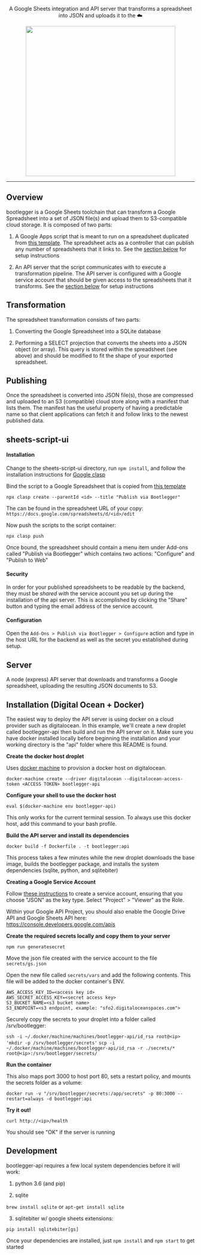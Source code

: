 <p align="center">
  A Google Sheets integration and API server that transforms a spreadsheet into JSON and uploads it to the ☁️</p>
<p align="center"><img src="https://brandoncroftcom.sfo2.cdn.digitaloceanspaces.com/SS_Banshee.jpg" width="400" /></p>

---

## Overview

bootlegger is a Google Sheets toolchain that can transform a Google Spreadsheet into a set of JSON file(s) and upload them to S3-compatible cloud storage. It is composed of two parts:

1. A Google Apps script that is meant to run on a spreadsheet duplicated from [this template](https://docs.google.com/spreadsheets/d/1TOHNH2mR0RovUyoUx081WSgwqLTDNV24syjSGeR5VG0/edit#gid=0). The spreadsheet acts as a controller that can publish any number of spreadsheets that it links to. See the [section below](#sheets-script-ui) for setup instructions

2. An API server that the script communicates with to execute a transformation pipeline. The API server is configured with a Google service account that should be given access to the spreadsheets that it transforms. See the [section below](#server) for setup instructions

## Transformation

The spreadsheet transformation consists of two parts:

1. Converting the Google Spreadsheet into a SQLite database

2. Performing a SELECT projection that converts the sheets into a JSON object (or array). This query is stored within the spreadsheet (see above) and should be modified to fit the shape of your exported spreadsheet.

## Publishing

Once the spreadsheet is converted into JSON file(s), those are compressed and uploaded to an S3 (compatible) cloud store along with a manifest that lists them. The manifest has the useful property of having a predictable name so that client applications can fetch it and follow links to the newest published data.

## sheets-script-ui

#### Installation

Change to the sheets-script-ui directory, run `npm install`, and follow the installation instructions for [Google clasp](https://github.com/google/clasp)

Bind the script to a Google Spreadsheet that is copied from [this template](https://docs.google.com/spreadsheets/d/1TOHNH2mR0RovUyoUx081WSgwqLTDNV24syjSGeR5VG0/edit#gid=0)

`npx clasp create --parentId <id> --title "Publish via Bootlegger"`

The <id> can be found in the spreadsheet URL of your copy: `https://docs.google.com/spreadsheets/d/<id>/edit`

Now push the scripts to the script container:

`npx clasp push`

Once bound, the spreadsheet should contain a menu item under Add-ons called "Publish via Bootlegger" which contains two actions: "Configure" and "Publish to Web"

#### Security

In order for your published spreadsheets to be readable by the backend, they must be _shared with_ the service account you set up during the installation of the api server. This is accomplished by clicking the "Share" button and typing the email address of the service account.

#### Configuration

Open the `Add-Ons > Publish via Bootlegger > Configure` action and type in the host URL for the backend as well as the secret you established during setup.

## Server

A node (express) API server that downloads and transforms a Google spreadsheet, uploading the resulting JSON documents to S3.

## Installation (Digital Ocean + Docker)

The easiest way to deploy the API server is using docker on a cloud provider such as digitalocean. In this example, we'll create a new droplet called bootlegger-api then build and run the API server on it. Make sure you have docker installed locally before beginning the installation and your working directory is the "api" folder where this README is found.

**Create the docker host droplet**

Uses [docker machine](https://docs.docker.com/machine/) to provision a docker host on digitalocean.

`docker-machine create --driver digitalocean --digitalocean-access-token <ACCESS TOKEN> bootlegger-api`

**Configure your shell to use the docker host**

`eval $(docker-machine env bootlegger-api)`

This only works for the current terminal session. To always use this docker host, add this command to your bash profile.

**Build the API server and install its dependencies**

`docker build -f Dockerfile . -t bootlegger:api`

This process takes a few minutes while the new droplet downloads the base image, builds the bootlegger package, and installs the system dependencies (sqlite, python, and sqlitebiter)

**Creating a Google Service Account**

Follow [these instructions](https://support.google.com/a/answer/7378726?hl=en) to create a service account, ensuring that you choose "JSON" as the key type. Select "Project" > "Viewer" as the Role.

Within your Google API Project, you should also enable the Google Drive API and Google Sheets API here: https://console.developers.google.com/apis

**Create the required secrets locally and copy them to your server**

`npm run generatesecret`

Move the json file created with the service account to the file `secrets/gs.json`

Open the new file called `secrets/vars` and add the following contents. This file will be added to the docker container's ENV.

```
AWS_ACCESS_KEY_ID=<access key id>
AWS_SECRET_ACCESS_KEY=<secret access key>
S3_BUCKET_NAME=<s3 bucket name>
S3_ENDPOINT=<s3 endpoint, example: "sfo2.digitaloceanspaces.com">
```

Securely copy the secrets to your droplet into a folder called /srv/bootlegger:

`ssh -i ~/.docker/machine/machines/bootlegger-api/id_rsa root@<ip> 'mkdir -p /srv/bootlegger/secrets'`
`scp -i ~/.docker/machine/machines/bootlegger-api/id_rsa -r ./secrets/* root@<ip>:/srv/bootlegger/secrets/`

**Run the container**

This also maps port 3000 to host port 80, sets a restart policy, and mounts the secrets folder as a volume:

`docker run -v "/srv/bootlegger/secrets:/app/secrets" -p 80:3000 --restart=always -d bootlegger:api`

**Try it out!**

`curl http://<ip>/health`

You should see "OK" if the server is running

## Development

bootlegger-api requires a few local system dependencies before it will work:

1. python 3.6 (and pip)

2. sqlite

`brew install sqlite` or `apt-get install sqlite`

3. sqlitebiter w/ google sheets extensions:

`pip install sqlitebiter[gs]`

Once your dependencies are installed, just `npm install` and `npm start` to get started
